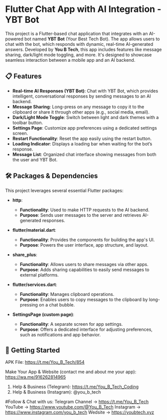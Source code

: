 # Flutter Chat App with AI Integration - YBT Bot

This project is a Flutter-based chat application that integrates with an AI-powered bot named **YBT Bot** (Your Best Tech Bot). The app allows users to chat with the bot, which responds with dynamic, real-time AI-generated answers. Developed by **You B Tech**, this app includes features like message sharing, dark/light mode toggling, and more. It's designed to showcase seamless interaction between a mobile app and an AI backend.

## 📋 Features

- **Real-time AI Responses (YBT Bot)**: Chat with YBT Bot, which provides intelligent, conversational responses by sending messages to an AI backend.
- **Message Sharing**: Long-press on any message to copy it to the clipboard or share it through other apps (e.g., social media, email).
- **Dark/Light Mode Toggle**: Switch between light and dark themes with a toolbar button.
- **Settings Page**: Customize app preferences using a dedicated settings screen.
- **Restart Functionality**: Reset the app easily using the restart button.
- **Loading Indicator**: Displays a loading bar when waiting for the bot’s response.
- **Message List**: Organized chat interface showing messages from both the user and YBT Bot.

## 🛠️ Packages & Dependencies

This project leverages several essential Flutter packages:

- **http**:
  - **Functionality**: Used to make HTTP requests to the AI backend.
  - **Purpose**: Sends user messages to the server and retrieves AI-generated responses.
  
- **flutter/material.dart**:
  - **Functionality**: Provides the components for building the app's UI.
  - **Purpose**: Powers the user interface, app structure, and layout.
  
- **share_plus**:
  - **Functionality**: Allows users to share messages via other apps.
  - **Purpose**: Adds sharing capabilities to easily send messages to external platforms.
  
- **flutter/services.dart**:
  - **Functionality**: Manages clipboard operations.
  - **Purpose**: Enables users to copy messages to the clipboard by long-pressing on a chat bubble.
  
- **SettingsPage (custom page)**:
  - **Functionality**: A separate screen for app settings.
  - **Purpose**: Offers a dedicated interface for adjusting preferences, such as notifications and app behavior.

## 🚀 Getting Started
 APK File: https://t.me/You_B_Tech/854
 
Make Your App & Website
(contact me and about me your app):
https://wa.me/916262814965

1. Help & Business (Telegram): https://t.me/You_B_Tech_Coding
2. Help & Business (Instagram): @you_b_tech  

#Follow & Chat with us:
‌Telegram Channel → https://t.me/You_B_Tech
‌YouTube → https://www.youtube.com/@You_B_Tech
‌Instagram → https://www.instagram.com/you_b_tech
‌Wedsite → https://youbtech.xyz
 
